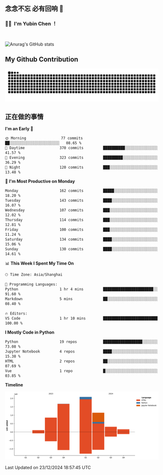## 念念不忘 必有回响  👋
### 👨‍🔧&nbsp;&nbsp;I'm Yubin Chen ！

<br>

![Anurag's GitHub stats](https://github-readme-stats.vercel.app/api?username=abinzzz&count_private=true&show_icons=true&theme=tokyonight)


## My Github Contribution
![](https://github.com/abinzzz/abinzzz/blob/output/github-contribution-grid-snake.svg)

## 正在做的事情

<!--START_SECTION:waka-->
**I'm an Early 🐤** 

```text
🌞 Morning                77 commits          ██░░░░░░░░░░░░░░░░░░░░░░░   08.65 % 
🌆 Daytime                370 commits         ██████████░░░░░░░░░░░░░░░   41.57 % 
🌃 Evening                323 commits         █████████░░░░░░░░░░░░░░░░   36.29 % 
🌙 Night                  120 commits         ███░░░░░░░░░░░░░░░░░░░░░░   13.48 % 
```
📅 **I'm Most Productive on Monday** 

```text
Monday                   162 commits         █████░░░░░░░░░░░░░░░░░░░░   18.20 % 
Tuesday                  143 commits         ████░░░░░░░░░░░░░░░░░░░░░   16.07 % 
Wednesday                107 commits         ███░░░░░░░░░░░░░░░░░░░░░░   12.02 % 
Thursday                 114 commits         ███░░░░░░░░░░░░░░░░░░░░░░   12.81 % 
Friday                   100 commits         ███░░░░░░░░░░░░░░░░░░░░░░   11.24 % 
Saturday                 134 commits         ████░░░░░░░░░░░░░░░░░░░░░   15.06 % 
Sunday                   130 commits         ████░░░░░░░░░░░░░░░░░░░░░   14.61 % 
```


📊 **This Week I Spent My Time On** 

```text
🕑︎ Time Zone: Asia/Shanghai

💬 Programming Languages: 
Python                   1 hr 4 mins         ███████████████████████░░   91.60 % 
Markdown                 5 mins              ██░░░░░░░░░░░░░░░░░░░░░░░   08.40 % 

🔥 Editors: 
VS Code                  1 hr 10 mins        █████████████████████████   100.00 % 
```

**I Mostly Code in Python** 

```text
Python                   19 repos            ██████████████████░░░░░░░   73.08 % 
Jupyter Notebook         4 repos             ████░░░░░░░░░░░░░░░░░░░░░   15.38 % 
HTML                     2 repos             ██░░░░░░░░░░░░░░░░░░░░░░░   07.69 % 
Vue                      1 repo              █░░░░░░░░░░░░░░░░░░░░░░░░   03.85 % 
```



**Timeline**

![Lines of Code chart](https://raw.githubusercontent.com/abinzzz/abinzzz/main/assets/bar_graph.png)


 Last Updated on 23/12/2024 18:57:45 UTC
<!--END_SECTION:waka-->


